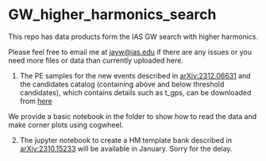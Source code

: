 # GW_higher_harmonics_search
This repo has data products form the IAS GW search with higher harmonics.

Please feel free to email me at jayw@ias.edu if there are any issues or you need
more files or data than currently uploaded here.


1. The PE samples for the new events described in [arXiv:2312.06631](https://arxiv.org/abs/2312.06631) 
and the candidates catalog (containing above and below threshold candidates),
which contains details such as t_gps, can be downloaded from [here](https://drive.google.com/drive/folders/1YkuIo-yIJhIOSX3B0zRGlSJzwIT5D61U?usp=sharing)

We provide a basic notebook in the folder to show how to read the data and make corner plots
using cogwheel.

2. The jupyter notebook to create a HM template bank described in [arXiv:2310.15233](https://arxiv.org/abs/2310.15233) will be available in January.
 Sorry for the delay.
